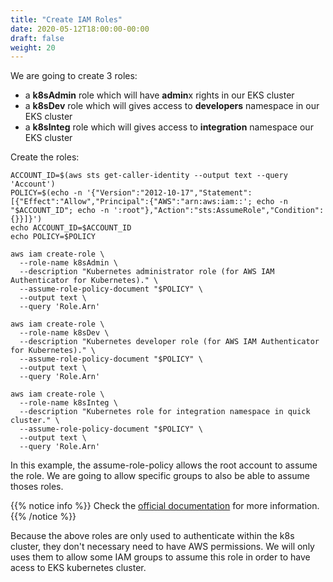 ```yaml
---
title: "Create IAM Roles"
date: 2020-05-12T18:00:00-00:00
draft: false
weight: 20
---
```


We are going to create 3 roles:

- a **k8sAdmin** role which will have **admin**x rights in our EKS cluster
- a **k8sDev** role which will gives access to **developers** namespace in our EKS cluster
- a **k8sInteg** role which will gives access to **integration** namespace our EKS cluster

Create the roles:

```
ACCOUNT_ID=$(aws sts get-caller-identity --output text --query 'Account')
POLICY=$(echo -n '{"Version":"2012-10-17","Statement":[{"Effect":"Allow","Principal":{"AWS":"arn:aws:iam::'; echo -n "$ACCOUNT_ID"; echo -n ':root"},"Action":"sts:AssumeRole","Condition":{}}]}')
echo ACCOUNT_ID=$ACCOUNT_ID
echo POLICY=$POLICY

aws iam create-role \
  --role-name k8sAdmin \
  --description "Kubernetes administrator role (for AWS IAM Authenticator for Kubernetes)." \
  --assume-role-policy-document "$POLICY" \
  --output text \
  --query 'Role.Arn'

aws iam create-role \
  --role-name k8sDev \
  --description "Kubernetes developer role (for AWS IAM Authenticator for Kubernetes)." \
  --assume-role-policy-document "$POLICY" \
  --output text \
  --query 'Role.Arn'
  
aws iam create-role \
  --role-name k8sInteg \
  --description "Kubernetes role for integration namespace in quick cluster." \
  --assume-role-policy-document "$POLICY" \
  --output text \
  --query 'Role.Arn'
```

In this example, the assume-role-policy allows the root account to assume the role. 
We are going to allow specific groups to also be able to assume thoses roles.

{{% notice info %}}
Check the [official documentation](https://docs.aws.amazon.com/eks/latest/userguide/iam-roles-for-service-accounts-technical-overview.html) for more information.
{{% /notice %}}

Because the above roles are only used to authenticate within the k8s cluster, they don't necessary need to have AWS permissions. 
We will only uses them to allow some IAM groups to assume this role in order to have acess to EKS kubernetes cluster.

